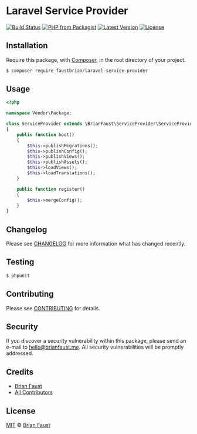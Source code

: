 # Laravel Service Provider

[![Build Status](https://img.shields.io/travis/faustbrian/Laravel-Service-Provider/master.svg?style=flat-square)](https://travis-ci.org/faustbrian/Laravel-Service-Provider)
[![PHP from Packagist](https://img.shields.io/packagist/php-v/faustbrian/laravel-service-provider.svg?style=flat-square)]()
[![Latest Version](https://img.shields.io/github/release/faustbrian/Laravel-Service-Provider.svg?style=flat-square)](https://github.com/faustbrian/Laravel-Service-Provider/releases)
[![License](https://img.shields.io/packagist/l/faustbrian/Laravel-Service-Provider.svg?style=flat-square)](https://packagist.org/packages/faustbrian/Laravel-Service-Provider)

## Installation

Require this package, with [Composer](https://getcomposer.org/), in the root directory of your project.

``` bash
$ composer require faustbrian/laravel-service-provider
```

## Usage

``` php
<?php

namespace Vendor\Package;

class ServiceProvider extends \BrianFaust\ServiceProvider\ServiceProvider
{
    public function boot()
    {
        $this->publishMigrations();
        $this->publishConfig();
        $this->publishViews();
        $this->publishAssets();
        $this->loadViews();
        $this->loadTranslations();
    }

    public function register()
    {
        $this->mergeConfig();
    }
}
```

## Changelog

Please see [CHANGELOG](CHANGELOG.md) for more information what has changed recently.

## Testing

``` bash
$ phpunit
```

## Contributing

Please see [CONTRIBUTING](CONTRIBUTING.md) for details.

## Security

If you discover a security vulnerability within this package, please send an e-mail to hello@brianfaust.me. All security vulnerabilities will be promptly addressed.

## Credits

- [Brian Faust](https://github.com/faustbrian)
- [All Contributors](../../contributors)

## License

[MIT](LICENSE) © [Brian Faust](https://brianfaust.me)
